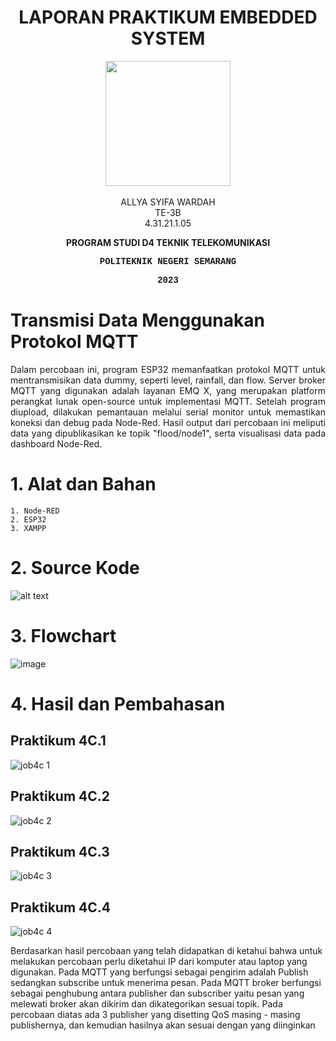 <h1 align="center">LAPORAN PRAKTIKUM EMBEDDED SYSTEM</h1>
<p align="center">
  <img src="https://en.polines.ac.id/images/logo_bw.jpg" width="200" height="200">
<br>
<br>ALLYA SYIFA WARDAH
<br>TE-3B
<br>4.31.21.1.05</p>
<b><p align="center">PROGRAM STUDI D4 TEKNIK TELEKOMUNIKASI</p>
<p style="font-family:courier;" align="center">POLITEKNIK NEGERI SEMARANG</p>
<p style="font-family:courier;" align="center">2023</p></b>

# Transmisi Data Menggunakan Protokol MQTT
<p align="justify">Dalam percobaan ini, program ESP32 memanfaatkan protokol MQTT untuk mentransmisikan data dummy, seperti level, rainfall, dan flow. Server broker MQTT yang digunakan adalah layanan EMQ X, yang merupakan platform perangkat lunak open-source untuk implementasi MQTT. Setelah program diupload, dilakukan pemantauan melalui serial monitor untuk memastikan koneksi dan debug pada Node-Red. Hasil output dari percobaan ini meliputi data yang dipublikasikan ke topik "flood/node1", serta visualisasi data pada dashboard Node-Red.

# 1. Alat dan Bahan
    1. Node-RED
    2. ESP32
    3. XAMPP
    
# 2. Source Kode
![alt text](https://github.com/AllyaSyifaWardah/Sistem_Embedded/assets/155618590/a27ae1d1-0672-4780-b49f-feffdc7bb00a)

# 3. Flowchart
![image](https://github.com/AllyaSyifaWardah/Sistem_Embedded/assets/155618590/49643d14-22d2-4dd5-b5eb-e3c8bf8f859f)


# 4. Hasil dan Pembahasan
## Praktikum 4C.1
![job4c 1](https://github.com/AllyaSyifaWardah/Sistem_Embedded/assets/155618590/422cb772-4d60-4f3a-a83f-52f08f42d6de)

## Praktikum 4C.2
![job4c 2](https://github.com/AllyaSyifaWardah/Sistem_Embedded/assets/155618590/df970750-64d7-41cf-afc9-4868b710f3b0)

## Praktikum 4C.3
![job4c 3](https://github.com/AllyaSyifaWardah/Sistem_Embedded/assets/155618590/53d70e4d-dfd4-4934-b226-2995b0848874)

## Praktikum 4C.4
![job4c 4](https://github.com/AllyaSyifaWardah/Sistem_Embedded/assets/155618590/10b84ee0-43b9-46ee-9ba9-9f48781ee5c5)

Berdasarkan hasil percobaan yang telah didapatkan di ketahui bahwa untuk melakukan percobaan perlu diketahui IP  dari komputer atau laptop yang digunakan.
Pada MQTT yang berfungsi sebagai pengirim adalah Publish sedangkan subscribe untuk menerima pesan. Pada MQTT broker berfungsi sebagai penghubung antara publisher dan subscriber yaitu pesan yang melewati broker akan dikirim dan dikategorikan sesuai topik. Pada percobaan diatas ada 3 publisher yang disetting QoS masing - masing publishernya, dan kemudian hasilnya akan sesuai dengan yang diinginkan


